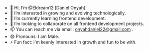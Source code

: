 - 👋 Hi, I’m @Eldream12 [Daniel Onyah].
- 👀 I’m interested in growing and evolving technologically.
- 🌱 I’m currently learning frontend development.
- 💞️ I’m looking to collaborate on all frontend development projects.
- 📫 You can reach me via email: onyahdaniel22@gmail.com .
- 😄 Pronouns: I am Male.
- ⚡ Fun fact: I'm keenly interested in growth and fun to be with.

<!---
Eldream12/Eldream12 is a ✨ special ✨ repository because its `README.md` (this file) appears on your GitHub profile.
You can click the Preview link to take a look at your changes.
--->
